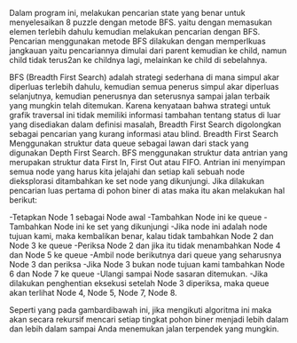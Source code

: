 Dalam program ini, melakukan pencarian state yang benar untuk menyelesaikan 8 puzzle dengan metode BFS. yaitu dengan
memasukan elemen terlebih dahulu kemudian melakukan pencarian dengan BFS. Pencarian menggunakan metode BFS dilakukan
dengan memperlkuas jangkauan yaitu pencariannya dimulai dari parent kemudian ke child, namun child tidak terus2an ke
childnya lagi, melainkan ke child di sebelahnya.

BFS (Breadth First Search) adalah strategi sederhana di mana simpul akar diperluas terlebih dahulu, kemudian 
semua penerus simpul akar diperluas selanjutnya, kemudian penerusnya dan seterusnya sampai jalan terbaik yang 
mungkin telah ditemukan. Karena kenyataan bahwa strategi untuk grafik traversal ini tidak memiliki informasi 
tambahan tentang status di luar yang disediakan dalam definisi masalah, Breadth First Search digolongkan sebagai 
pencarian yang kurang informasi atau blind.
Breadth First Search Menggunakan struktur data queue sebagai lawan dari stack yang digunakan Depth First Search.
BFS menggunakan struktur data antrian yang merupakan struktur data First In, First Out atau FIFO.
Antrian ini menyimpan semua node yang harus kita jelajahi dan setiap kali sebuah node dieksplorasi ditambahkan
ke set node yang dikunjungi.
Jika dilakukan pencarian luas pertama di pohon biner di atas maka itu akan melakukan hal berikut:

-Tetapkan Node 1 sebagai Node awal
-Tambahkan Node ini ke queue
-Tambahkan Node ini ke set yang dikunjungi
-Jika node ini adalah node tujuan kami, maka kembalikan benar, kalau tidak tambahkan Node 2 dan Node 3 ke queue
-Periksa Node 2 dan jika itu tidak menambahkan Node 4 dan Node 5 ke queue
-Ambil node berikutnya dari queue yang seharusnya Node 3 dan periksa
-Jika Node 3 bukan node tujuan kami tambahkan Node 6 dan Node 7 ke queue
-Ulangi sampai Node sasaran ditemukan.
-Jika dilakukan penghentian eksekusi setelah Node 3 diperiksa, maka queue akan terlihat Node 4, Node 5, Node 7, Node 8.

Seperti yang pada gambardibawah ini, jika mengikuti algoritma ini maka akan secara rekursif mencari setiap 
tingkat pohon biner menjadi lebih dalam dan lebih dalam sampai Anda menemukan jalan terpendek yang mungkin.
